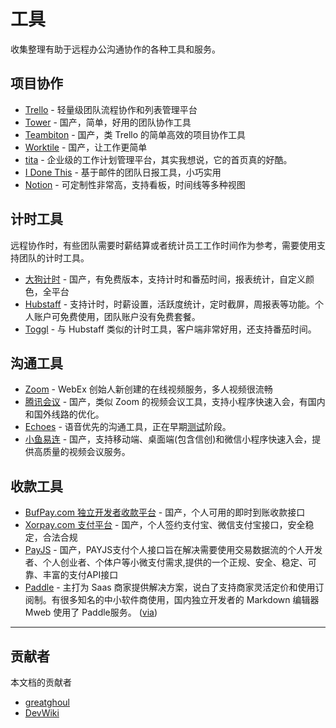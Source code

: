 # 工具

收集整理有助于远程办公沟通协作的各种工具和服务。

<a name="qCLAL"></a>
## 项目协作

- [Trello](https://trello.com/) - 轻量级团队流程协作和列表管理平台
- [Tower](https://tower.im/) - 国产，简单，好用的团队协作工具
- [Teambiton](https://www.teambition.com/) - 国产，类 Trello 的简单高效的项目协作工具
- [Worktile](https://worktile.com/) - 国产，让工作更简单
- [tita](http://www.tita.com/) - 企业级的工作计划管理平台，其实我想说，它的首页真的好酷。
- [I Done This](https://home.idonethis.com/) - 基于邮件的团队日报工具，小巧实用
- [Notion](https://www.notion.so/) - 可定制性非常高，支持看板，时间线等多种视图

<a name="n3LWz"></a>
## 计时工具

远程协作时，有些团队需要时薪结算或者统计员工工作时间作为参考，需要使用支持团队的计时工具。

- [大狗计时](https://www.dagoutime.com/) - 国产，有免费版本，支持计时和番茄时间，报表统计，自定义颜色，全平台
- [Hubstaff](https://hubstaff.com/) - 支持计时，时薪设置，活跃度统计，定时截屏，周报表等功能。个人账户可免费使用，团队账户没有免费套餐。
- [Toggl](https://toggl.com/) - 与 Hubstaff 类似的计时工具，客户端非常好用，还支持番茄时间。

<a name="tai89"></a>
## 沟通工具

- [Zoom](https://zoom.us/) - WebEx 创始人新创建的在线视频服务，多人视频很流畅
- [腾讯会议](https://meeting.tencent.com/) - 国产，类似 Zoom 的视频会议工具，支持小程序快速入会，有国内和国外线路的优化。
- [Echoes](https://echoes.chat/)  - 语音优先的沟通工具，正在早期[测试](https://www.v2ex.com/t/748192)阶段。
- [小鱼易连](https://www.xylink.com/) - 国产，支持移动端、桌面端(包含信创)和微信小程序快速入会，提供高质量的视频会议服务。

<a name="sw86A"></a>
## 收款工具

- [BufPay.com 独立开发者收款平台](https://bufpay.com/) - 国产，个人可用的即时到账收款接口
- [Xorpay.com 支付平台](https://xorpay.com/) - 国产，个人签约支付宝、微信支付宝接口，安全稳定，合法合规
- [PayJS](https://payjs.cn/) - 国产，PAYJS支付个人接口旨在解决需要使用交易数据流的个人开发者、个人创业者、个体户等小微支付需求,提供的一个正规、安全、稳定、可靠、丰富的支付API接口
- [Paddle](https://paddle.com/) - 主打为 Saas 商家提供解决方案，说白了支持商家灵活定价和使用订阅制。有很多知名的中小软件商使用，国内独立开发者的 Markdown 编辑器Mweb 使用了 Paddle服务。 ([via](https://blog.shuziyimin.org/866))


---

<a name="KF1j8"></a>
## 贡献者

本文档的贡献者

- [greatghoul](https://anl.gg/)
- [DevWiki](https://www.yuque.com/devwiki)
